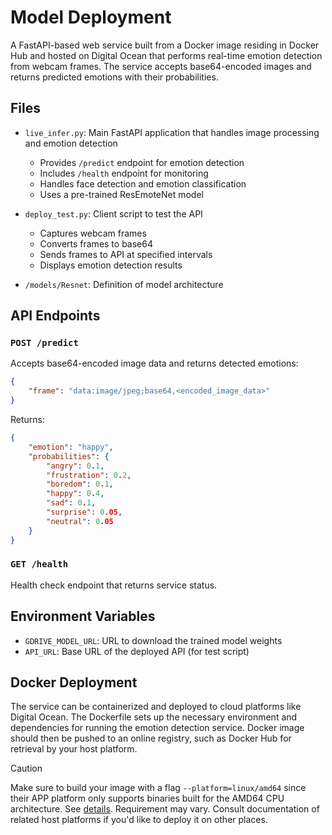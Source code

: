 # Model Deployment

A FastAPI-based web service built from a Docker image residing in Docker Hub and hosted on Digital Ocean that performs real-time emotion detection from webcam frames. The service accepts base64-encoded images and returns predicted emotions with their probabilities.

## Files

- `live_infer.py`: Main FastAPI application that handles image processing and emotion detection
  - Provides `/predict` endpoint for emotion detection
  - Includes `/health` endpoint for monitoring
  - Handles face detection and emotion classification
  - Uses a pre-trained ResEmoteNet model

- `deploy_test.py`: Client script to test the API
  - Captures webcam frames
  - Converts frames to base64
  - Sends frames to API at specified intervals
  - Displays emotion detection results

- `/models/Resnet`: Definition of model architecture 

## API Endpoints

### `POST /predict`
Accepts base64-encoded image data and returns detected emotions:
```json
{
    "frame": "data:image/jpeg;base64,<encoded_image_data>"
}
```

Returns:
```json
{
    "emotion": "happy",
    "probabilities": {
        "angry": 0.1,
        "frustration": 0.2,
        "boredom": 0.1,
        "happy": 0.4,
        "sad": 0.1,
        "surprise": 0.05,
        "neutral": 0.05
    }
}
```

### `GET /health`
Health check endpoint that returns service status.

## Environment Variables
- `GDRIVE_MODEL_URL`: URL to download the trained model weights
- `API_URL`: Base URL of the deployed API (for test script)

## Docker Deployment
The service can be containerized and deployed to cloud platforms like Digital Ocean. The Dockerfile sets up the necessary environment and dependencies for running the emotion detection service. Docker image should then be pushed to an online registry, such as Docker Hub for retrieval by your host platform. 

> [!CAUTION]
> Make sure to build your image with a flag `--platform=linux/amd64` since their APP platform only supports binaries built for the AMD64 CPU architecture. See [details](https://docs.digitalocean.com/products/app-platform/details/limits/#:~:text=built%20for%20the-,AMD64,-CPU%20architecture). Requirement may vary. Consult documentation of related host platforms if you'd like to deploy it on other places.